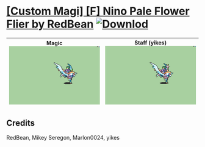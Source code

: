 # [\[Custom Magi\] \[F\] Nino Pale Flower Flier by RedBean](./) [![Downlod](https://img.shields.io/badge/Download--red?style=social&logo=github)](https://minhaskamal.github.io/DownGit/#/home?url=https://github.com/Klokinator/FE-Repo/tree/main/Battle%20Animations%2FMagi%20-%20Special%2F%5BCustom%20Magi%5D%20%5BF%5D%20Nino%20Pale%20Flower%20Flier%20by%20RedBean)

| <b>Magic</b><br/><img alt="Magic animation" src="./6.%20Magic/Magic.gif"/> | <b>Staff (yikes)</b><br/><img alt="Staff animation" src="./7.%20Staff%20(yikes)/Staff.gif"/> |
| :---: | :---: |

## Credits

RedBean, Mikey Seregon, Marlon0024, yikes

